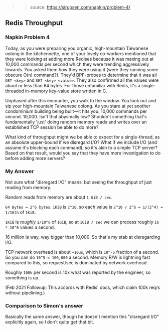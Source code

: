 > > source: https://sirupsen.com/napkin/problem-4/

## Redis Throughput

### Napkin Problem 4

Today, as you were preparing you organic, high-mountain Taiwanese oolong in the kitchennette, 
one of your lovely co-workers mentioned that they were looking at adding more Redises because 
it was maxing out at 10,000 commands per second which they were trending aggressively towards. 
You asked them how they were using it (were they running some obscure O(n) command?). 
They'd BPF-probes to determine that it was all `GET <key>` and `SET <key> <value>`. 
They also confirmed all the values were about or less than 64 bytes. For those unfamiliar with Redis, 
it's a single-threaded in-memory key-value store written in C.

Unphased after this encounter, you walk to the window. 
You look out and sip your high-mountain Taiwanese oolong. 
As you stare at yet another condominium building being built—it hits you. 
10,000 commands per second. 10,000. Isn't that abysmally low? Shouldn't something that's fundamentally 
'just' doing random memory reads and writes over an established TCP session be able to do more?

What kind of throughput might we be able to expect for a single-thread, as an absolute upper-bound 
if we disregard I/O? What if we include I/O (and assume it's blocking each command), so it's akin 
to a simple TCP server? Based on that result, would you say that they have more investigation to 
do before adding more servers?

### My Answer

Not sure what "disregard I/O" means, but seeing the throughput of just reading from memory.

Random reads from memory are about `1 GiB / sec`. 

`64 Bytes = 2^6 bytes`. `1KiB` is `2^10`, so each value is `2^10 / 2^6 = 1/(2^4) = 1/16th` of `1KiB`.

`1KiB` is _roughly_ `1/10^6` of `1GiB`, so at `1GiB / sec` we can process roughly `16 * 10^6` values a second.

16 million is way, way bigger than 10,000. So that's my stab at disregarding I/O.

TCP network overhead is about `~10us`, which is `10^-5` fraction of a second. So you can do `10^5 = 100,000` a second.
Memory R/W is lightning fast compared to this, so request/sec is dominated by network overhead.

Roughly `100k` per second is 10x what was reported by the engineer, so something is up. 

(Feb 2021 Followup: This accords with Redis' docs, which claim 100k req/s without pipelining.) 

### Comparison to Simon's answer

Basically the same answer, though he doesn't mention this "disregard I/O" explicitly again, so I don't quite get that bit.
